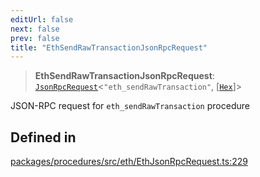 ```yaml
---
editUrl: false
next: false
prev: false
title: "EthSendRawTransactionJsonRpcRequest"
---
```


> **EthSendRawTransactionJsonRpcRequest**: [`JsonRpcRequest`](/reference/tevm/jsonrpc/type-aliases/jsonrpcrequest/)\<`"eth_sendRawTransaction"`, [[`Hex`](/reference/tevm/utils/type-aliases/hex/)]\>

JSON-RPC request for `eth_sendRawTransaction` procedure

## Defined in

[packages/procedures/src/eth/EthJsonRpcRequest.ts:229](https://github.com/evmts/tevm-monorepo/blob/main/packages/procedures/src/eth/EthJsonRpcRequest.ts#L229)
